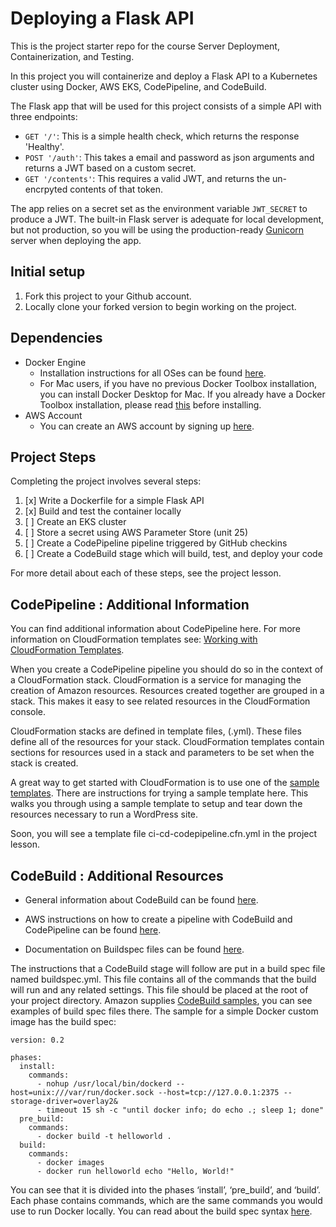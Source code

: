 # Deploying a Flask API

This is the project starter repo for the course Server Deployment, Containerization, and Testing.

In this project you will containerize and deploy a Flask API to a Kubernetes cluster using Docker, AWS EKS, CodePipeline, and CodeBuild.

The Flask app that will be used for this project consists of a simple API with three endpoints:

- `GET '/'`: This is a simple health check, which returns the response 'Healthy'. 
- `POST '/auth'`: This takes a email and password as json arguments and returns a JWT based on a custom secret.
- `GET '/contents'`: This requires a valid JWT, and returns the un-encrpyted contents of that token. 

The app relies on a secret set as the environment variable `JWT_SECRET` to produce a JWT. The built-in Flask server is adequate for local development, but not production, so you will be using the production-ready [Gunicorn](https://gunicorn.org/) server when deploying the app.

## Initial setup
1. Fork this project to your Github account.
2. Locally clone your forked version to begin working on the project.

## Dependencies

- Docker Engine
    - Installation instructions for all OSes can be found [here](https://docs.docker.com/install/).
    - For Mac users, if you have no previous Docker Toolbox installation, you can install Docker Desktop for Mac. If you already have a Docker Toolbox installation, please read [this](https://docs.docker.com/docker-for-mac/docker-toolbox/) before installing.
 - AWS Account
     - You can create an AWS account by signing up [here](https://aws.amazon.com/#).
     
## Project Steps

Completing the project involves several steps:

1. [x] Write a Dockerfile for a simple Flask API
2. [x] Build and test the container locally
3. [ ] Create an EKS cluster
4. [ ] Store a secret using AWS Parameter Store (unit 25)
5. [ ] Create a CodePipeline pipeline triggered by GitHub checkins
6. [ ] Create a CodeBuild stage which will build, test, and deploy your code

For more detail about each of these steps, see the project lesson.

## CodePipeline : Additional Information
You can find additional information about CodePipeline here. For more information on CloudFormation templates see: [Working with CloudFormation Templates](https://docs.aws.amazon.com/AWSCloudFormation/latest/UserGuide/template-guide.html).

When you create a CodePipeline pipeline you should do so in the context of a CloudFormation stack. CloudFormation is a service for managing the creation of Amazon resources. Resources created together are grouped in a stack. This makes it easy to see related resources in the CloudFormation console.

CloudFormation stacks are defined in template files, (.yml). These files define all of the resources for your stack. CloudFormation templates contain sections for resources used in a stack and parameters to be set when the stack is created.

A great way to get started with CloudFormation is to use one of the [sample templates](https://aws.amazon.com/cloudformation/aws-cloudformation-templates/). There are instructions for trying a sample template here. This walks you through using a sample template to setup and tear down the resources necessary to run a WordPress site.

Soon, you will see a template file ci-cd-codepipeline.cfn.yml in the project lesson.


## CodeBuild : Additional Resources
* General information about CodeBuild can be found [here](https://aws.amazon.com/codebuild/).

* AWS instructions on how to create a pipeline with CodeBuild and CodePipeline can be found [here](https://docs.aws.amazon.com/codebuild/latest/userguide/how-to-create-pipeline.html).

* Documentation on Buildspec files can be found [here](https://docs.aws.amazon.com/codebuild/latest/userguide/build-spec-ref.html).

The instructions that a CodeBuild stage will follow are put in a build spec file named buildspec.yml. This file contains all of the commands that the build will run and any related settings. This file should be placed at the root of your project directory. Amazon supplies [CodeBuild samples](https://docs.aws.amazon.com/codebuild/latest/userguide/samples.html), you can see examples of build spec files there. The sample for a simple Docker custom image has the build spec:
```
version: 0.2

phases:
  install:
    commands:
      - nohup /usr/local/bin/dockerd --host=unix:///var/run/docker.sock --host=tcp://127.0.0.1:2375 --storage-driver=overlay2&
      - timeout 15 sh -c "until docker info; do echo .; sleep 1; done"
  pre_build:
    commands:
      - docker build -t helloworld .
  build:
    commands:
      - docker images
      - docker run helloworld echo "Hello, World!" 
``` 

You can see that it is divided into the phases ‘install’, ‘pre_build’, and ‘build’. Each phase contains commands, which are the same commands you would use to run Docker locally. You can read about the build spec syntax [here](https://docs.aws.amazon.com/codebuild/latest/userguide/build-spec-ref.html#build-spec-ref-syntax).
































